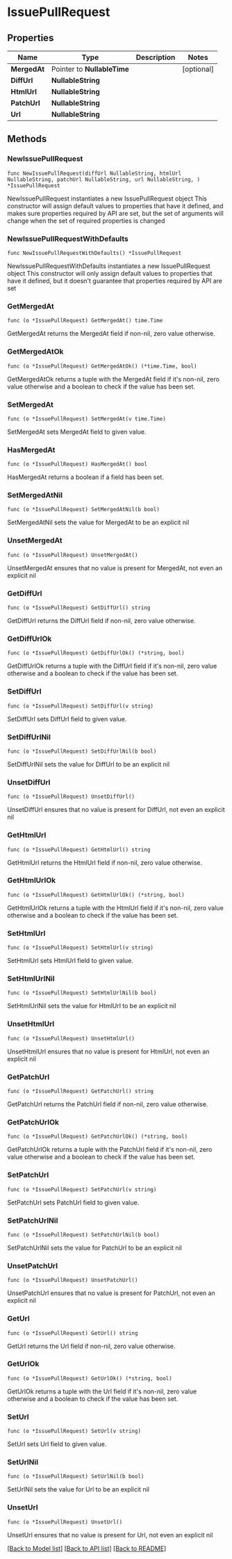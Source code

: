 # IssuePullRequest

## Properties

Name | Type | Description | Notes
------------ | ------------- | ------------- | -------------
**MergedAt** | Pointer to **NullableTime** |  | [optional] 
**DiffUrl** | **NullableString** |  | 
**HtmlUrl** | **NullableString** |  | 
**PatchUrl** | **NullableString** |  | 
**Url** | **NullableString** |  | 

## Methods

### NewIssuePullRequest

`func NewIssuePullRequest(diffUrl NullableString, htmlUrl NullableString, patchUrl NullableString, url NullableString, ) *IssuePullRequest`

NewIssuePullRequest instantiates a new IssuePullRequest object
This constructor will assign default values to properties that have it defined,
and makes sure properties required by API are set, but the set of arguments
will change when the set of required properties is changed

### NewIssuePullRequestWithDefaults

`func NewIssuePullRequestWithDefaults() *IssuePullRequest`

NewIssuePullRequestWithDefaults instantiates a new IssuePullRequest object
This constructor will only assign default values to properties that have it defined,
but it doesn't guarantee that properties required by API are set

### GetMergedAt

`func (o *IssuePullRequest) GetMergedAt() time.Time`

GetMergedAt returns the MergedAt field if non-nil, zero value otherwise.

### GetMergedAtOk

`func (o *IssuePullRequest) GetMergedAtOk() (*time.Time, bool)`

GetMergedAtOk returns a tuple with the MergedAt field if it's non-nil, zero value otherwise
and a boolean to check if the value has been set.

### SetMergedAt

`func (o *IssuePullRequest) SetMergedAt(v time.Time)`

SetMergedAt sets MergedAt field to given value.

### HasMergedAt

`func (o *IssuePullRequest) HasMergedAt() bool`

HasMergedAt returns a boolean if a field has been set.

### SetMergedAtNil

`func (o *IssuePullRequest) SetMergedAtNil(b bool)`

 SetMergedAtNil sets the value for MergedAt to be an explicit nil

### UnsetMergedAt
`func (o *IssuePullRequest) UnsetMergedAt()`

UnsetMergedAt ensures that no value is present for MergedAt, not even an explicit nil
### GetDiffUrl

`func (o *IssuePullRequest) GetDiffUrl() string`

GetDiffUrl returns the DiffUrl field if non-nil, zero value otherwise.

### GetDiffUrlOk

`func (o *IssuePullRequest) GetDiffUrlOk() (*string, bool)`

GetDiffUrlOk returns a tuple with the DiffUrl field if it's non-nil, zero value otherwise
and a boolean to check if the value has been set.

### SetDiffUrl

`func (o *IssuePullRequest) SetDiffUrl(v string)`

SetDiffUrl sets DiffUrl field to given value.


### SetDiffUrlNil

`func (o *IssuePullRequest) SetDiffUrlNil(b bool)`

 SetDiffUrlNil sets the value for DiffUrl to be an explicit nil

### UnsetDiffUrl
`func (o *IssuePullRequest) UnsetDiffUrl()`

UnsetDiffUrl ensures that no value is present for DiffUrl, not even an explicit nil
### GetHtmlUrl

`func (o *IssuePullRequest) GetHtmlUrl() string`

GetHtmlUrl returns the HtmlUrl field if non-nil, zero value otherwise.

### GetHtmlUrlOk

`func (o *IssuePullRequest) GetHtmlUrlOk() (*string, bool)`

GetHtmlUrlOk returns a tuple with the HtmlUrl field if it's non-nil, zero value otherwise
and a boolean to check if the value has been set.

### SetHtmlUrl

`func (o *IssuePullRequest) SetHtmlUrl(v string)`

SetHtmlUrl sets HtmlUrl field to given value.


### SetHtmlUrlNil

`func (o *IssuePullRequest) SetHtmlUrlNil(b bool)`

 SetHtmlUrlNil sets the value for HtmlUrl to be an explicit nil

### UnsetHtmlUrl
`func (o *IssuePullRequest) UnsetHtmlUrl()`

UnsetHtmlUrl ensures that no value is present for HtmlUrl, not even an explicit nil
### GetPatchUrl

`func (o *IssuePullRequest) GetPatchUrl() string`

GetPatchUrl returns the PatchUrl field if non-nil, zero value otherwise.

### GetPatchUrlOk

`func (o *IssuePullRequest) GetPatchUrlOk() (*string, bool)`

GetPatchUrlOk returns a tuple with the PatchUrl field if it's non-nil, zero value otherwise
and a boolean to check if the value has been set.

### SetPatchUrl

`func (o *IssuePullRequest) SetPatchUrl(v string)`

SetPatchUrl sets PatchUrl field to given value.


### SetPatchUrlNil

`func (o *IssuePullRequest) SetPatchUrlNil(b bool)`

 SetPatchUrlNil sets the value for PatchUrl to be an explicit nil

### UnsetPatchUrl
`func (o *IssuePullRequest) UnsetPatchUrl()`

UnsetPatchUrl ensures that no value is present for PatchUrl, not even an explicit nil
### GetUrl

`func (o *IssuePullRequest) GetUrl() string`

GetUrl returns the Url field if non-nil, zero value otherwise.

### GetUrlOk

`func (o *IssuePullRequest) GetUrlOk() (*string, bool)`

GetUrlOk returns a tuple with the Url field if it's non-nil, zero value otherwise
and a boolean to check if the value has been set.

### SetUrl

`func (o *IssuePullRequest) SetUrl(v string)`

SetUrl sets Url field to given value.


### SetUrlNil

`func (o *IssuePullRequest) SetUrlNil(b bool)`

 SetUrlNil sets the value for Url to be an explicit nil

### UnsetUrl
`func (o *IssuePullRequest) UnsetUrl()`

UnsetUrl ensures that no value is present for Url, not even an explicit nil

[[Back to Model list]](../README.md#documentation-for-models) [[Back to API list]](../README.md#documentation-for-api-endpoints) [[Back to README]](../README.md)


